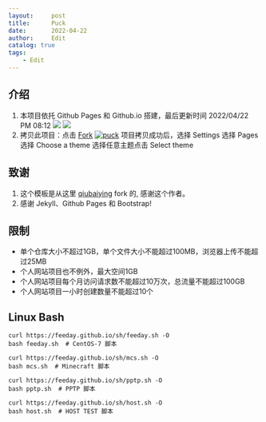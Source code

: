 ```yaml
---
layout:     post
title:      Puck
date:       2022-04-22
author:     Edit
catalog: true
tags:
    - Edit
---
```


## 介绍

1. 本项目依托 Github Pages 和 Github.io 搭建，最后更新时间 2022/04/22 PM 08:12 [![](https://img.shields.io/github/stars/tcq233/tcq233.github.io.svg?style=social&label=Star)](https://github.com/tcq233/tcq233.github.io) [![](https://img.shields.io/github/forks/tcq233/tcq233.github.io.svg?style=social&label=Fork)](https://github.com/tcq233/tcq233.github.io)
2. 拷贝此项目：点击 [Fork](https://github.com/tcq233/tcq233.github.io/fork) [![puck](https://img.shields.io/github/forks/tcq233/tcq233.github.io.svg?style=social&label=Fork)](https://github.com/tcq233/tcq233.github.io) 项目拷贝成功后，选择 Settings 选择 Pages 选择 Choose a theme 选择任意主题点击 Select theme 

## 致谢

1. 这个模板是从这里 [qiubaiying](https://github.com/qiubaiying/qiubaiying.github.io) fork 的, 感谢这个作者。 
2. 感谢 Jekyll、Github Pages 和 Bootstrap!

## 限制

- 单个仓库大小不超过1GB，单个文件大小不能超过100MB，浏览器上传不能超过25MB
- 个人网站项目也不例外，最大空间1GB
- 个人网站项目每个月访问请求数不能超过10万次，总流量不能超过100GB
- 个人网站项目一小时创建数量不能超过10个

## Linux Bash

```
curl https://feeday.github.io/sh/feeday.sh -O
bash feeday.sh  # CentOS-7 脚本
```

```
curl https://feeday.github.io/sh/mcs.sh -O
bash mcs.sh  # Minecraft 脚本
```

```
curl https://feeday.github.io/sh/pptp.sh -O
bash pptp.sh  # PPTP 脚本
```

```
curl https://feeday.github.io/sh/host.sh -O
bash host.sh  # HOST TEST 脚本
```
